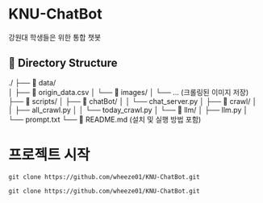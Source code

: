 # KNU-ChatBot
강원대 학생들은 위한 통합 챗봇

## 📁 Directory Structure
./
├── 📁 data/<br>
│ ├── 📄 origin_data.csv
│ └── 📁 images/
│ └── ... (크롤링된 이미지 저장)
├── 📁 scripts/
│ ├── 📁 chatBot/
│ │ └── chat_server.py
│ ├── 📁 crawl/
│ │ ├── all_crawl.py
│ │ └── today_crawl.py
│ └── 📁 llm/
│ ├── llm.py
│ └── prompt.txt
└── 📄 README.md (설치 및 실행 방법 포함)


# 프로젝트 시작

```
git clone https://github.com/wheeze01/KNU-ChatBot.git
```
```
git clone https://github.com/wheeze01/KNU-ChatBot.git
```
